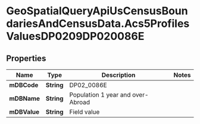 # GeoSpatialQueryApiUsCensusBoundariesAndCensusData.Acs5ProfilesValuesDP0209DP020086E

## Properties

Name | Type | Description | Notes
------------ | ------------- | ------------- | -------------
**mDBCode** | **String** | DP02_0086E | 
**mDBName** | **String** | Population 1 year and over- Abroad | 
**mDBValue** | **String** | Field value | 


